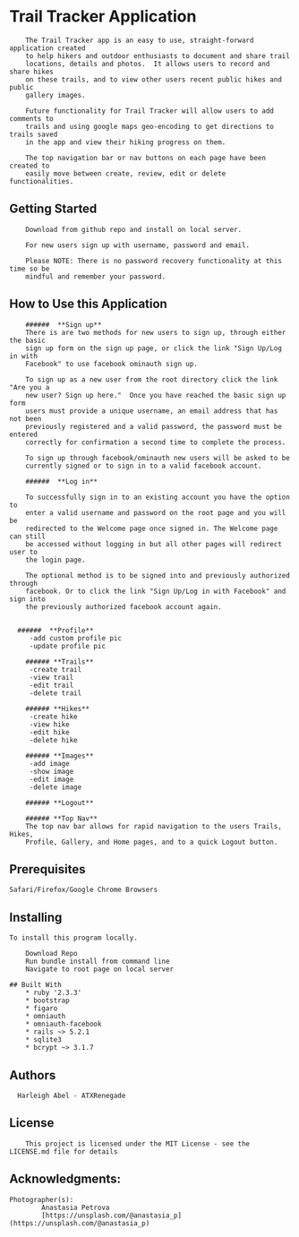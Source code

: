 # Trail Tracker Application

		The Trail Tracker app is an easy to use, straight-forward application created
		to help hikers and outdoor enthusiasts to document and share trail
		locations, details and photos.  It allows users to record and share hikes
		on these trails, and to view other users recent public hikes and public
		gallery images.

		Future functionality for Trail Tracker will allow users to add comments to
		trails and using google maps geo-encoding to get directions to trails saved
		in the app and view their hiking progress on them.

		The top navigation bar or nav buttons on each page have been created to
		easily move between create, review, edit or delete functionalities.

## Getting Started

		Download from github repo and install on local server.

		For new users sign up with username, password and email.

		Please NOTE: There is no password recovery functionality at this time so be
		mindful and remember your password.

## How to Use this Application
		######  **Sign up**
		There is are two methods for new users to sign up, through either the basic
		sign up form on the sign up page, or click the link "Sign Up/Log in with
		Facebook" to use facebook ominauth sign up.

		To sign up as a new user from the root directory click the link "Are you a
		new user? Sign up here."  Once you have reached the basic sign up form
		users must provide a unique username, an email address that has not been
		previously registered and a valid password, the password must be entered
		correctly for confirmation a second time to complete the process.

		To sign up through facebook/ominauth new users will be asked to be
		currently signed or to sign in to a valid facebook account.

	 	######  **Log in**

		To successfully sign in to an existing account you have the option to
		enter a valid username and password on the root page and you will be
		redirected to the Welcome page once signed in. The Welcome page can still
		be accessed without logging in but all other pages will redirect user to
		the login page.

		The optional method is to be signed into and previously authorized through
		facebook. Or to click the link "Sign Up/Log in with Facebook" and sign into
		the previously authorized facebook account again.


	  ######  **Profile**
		 -add custom profile pic
		 -update profile pic

		###### **Trails**
		 -create trail
		 -view trail
		 -edit trail
		 -delete trail

		###### **Hikes**
		 -create hike
		 -view hike
		 -edit hike
		 -delete hike

		###### **Images**
		 -add image
		 -show image
		 -edit image
		 -delete image

	 	###### **Logout**

		###### **Top Nav**
		The top nav bar allows for rapid navigation to the users Trails, Hikes,
		Profile, Gallery, and Home pages, and to a quick Logout button.


## Prerequisites

	Safari/Firefox/Google Chrome Browsers

## Installing

	To install this program locally.

	    Download Repo
	    Run bundle install from command line
	    Navigate to root page on local server

	## Built With
		* ruby '2.3.3'
		* bootstrap
		* figaro
		* omniauth
		* omniauth-facebook
		* rails ~> 5.2.1
		* sqlite3
		* bcrypt ~> 3.1.7

## Authors
	  Harleigh Abel - ATXRenegade

## License
		This project is licensed under the MIT License - see the LICENSE.md file for details

## Acknowledgments:

    Photographer(s):
			Anastasia Petrova
			[https://unsplash.com/@anastasia_p](https://unsplash.com/@anastasia_p)
